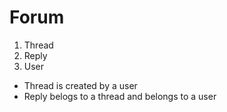 # Forum

1. Thread
2. Reply
3. User

- Thread is created by a user
- Reply belogs to a thread and belongs to a user
